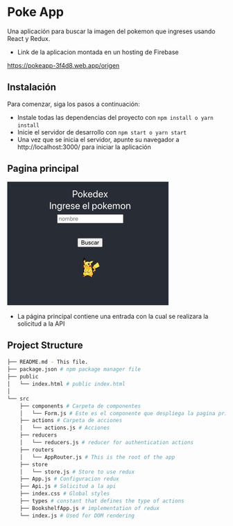 # Poke App

Una aplicación para buscar la imagen del pokemon que ingreses usando React y Redux.

- Link de la aplicacion montada en un hosting de Firebase


https://pokeapp-3f4d8.web.app/origen

## Instalación

Para comenzar, siga los pasos a continuación:

- Instale todas las dependencias del proyecto con `npm install o yarn install`
- Inicie el servidor de desarrollo con `npm start o yarn start`
- Una vez que se inicia el servidor, apunte su navegador a http://localhost:3000/ para iniciar la aplicación

## Pagina principal

<img src = "https://github.com/Majc23/Pokeapp/blob/3229d9663d59f84bf5992886c7e45e48cd52382d/public/Pokeapp.jpeg" />

- La página principal contiene una entrada con la cual se realizara la solicitud a la API

## Project Structure

```bash
├── README.md - This file.
├── package.json # npm package manager file
├── public
│   └── index.html # public index.html
│   
└── src
    ├── components # Carpeta de componentes
    │   └── Form.js # Este es el componente que despliega la pagina principal      
    ├── actions # Carpeta de acciones  
    │   └── actions.js # Acciones
    ├── reducers 
    │   └── reducers.js # reducer for authentication actions
    ├── routers 
    │   └── AppRouter.js # This is the root of the app
    ├── store 
    │   └── store.js # Store to use redux
    ├── App.js # Configuracion redux
    ├── Api.js # Solicitud a la api
    ├── index.css # Global styles
    ├── types # constant that defines the type of actions
    ├── BookshelfApp.js # implementation of redux
    └── index.js # Used for DOM rendering
```

